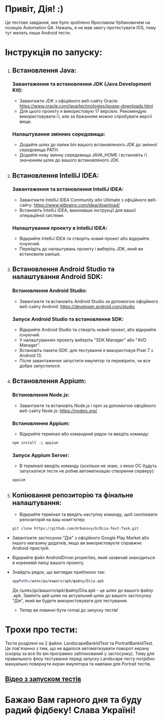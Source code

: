 # Привіт, Дія! :)

Це тестове завдання, яке було зроблено Ярославом Урбановичем на позицію Automation QA. Нажаль, я не мав змогу протестувати IOS, тому тут желать лише Android тести.

# Інструкція по запуску:
1. ## Встановлення Java:
   ### Завантаження та встановлення JDK (Java Development Kit):
   * Завантажте JDK з офіційного веб-сайту Oracle: https://www.oracle.com/java/technologies/javase-downloads.html
   * Для цього проекту я використовую 17 версією. Рекомендую використовувати її, але за бажанням можно спробувати версії вище.
   ### Налаштування змінних середовища:
   * Додайте шлях до папки bin вашого встановленого JDK до змінної середовища PATH.
   * Додайте нову змінну середовища JAVA_HOME і встановіть її значенням шлях до вашого встановленого JDK.
2. ## Встановлення IntelliJ IDEA:
   ### Завантаження та встановлення IntelliJ IDEA:
   * Завантажте IntelliJ IDEA Community або Ultimate з офіційного веб-сайту: https://www.jetbrains.com/idea/download/
   * Встановіть IntelliJ IDEA, виконавши інструкції для вашої операційної системи.
   ### Налаштування проекту в IntelliJ IDEA:
   * Відкрийте IntelliJ IDEA та створіть новий проект або відкрийте існуючий.
   * Перейдіть до налаштувань проекту і виберіть JDK, який ви встановили раніше.
3. ## Встановлення Android Studio та налаштування Android SDK:
   ### Встановлення Android Studio:
   * Завантажте та встановіть Android Studio за допомогою офіційного веб-сайту Android: https://developer.android.com/studio
   ### Запуск Android Studio та встановлення SDK:
   * Відкрийте Android Studio та створіть новий проект, або відкрийте існуючий.
   * У налаштуваннях проекту виберіть "SDK Manager" або "AVD Manager".
   * Встановіть пакети SDK: для тестування я використовув Pixel 7 з Android 13.
   * Після завантаження запустити емулятор та перевірити, чи все добре запустилося.
4. ## Встановлення Appium:
   ### Встановлення Node.js:
   * Завантажте та встановіть Node.js і npm за допомогою офіційного веб-сайту Node.js: https://nodejs.org/
   ### Встановлення Appium:
   * Відкрийте термінал або командний рядок та введіть команду:
   ```sh
   npm install -g appium
   ```
   ### Запуск Appium Server:
   * В терміналі введіть команду (оскільки не знаю, з якою ОС будуть запускатися тести не робив автоматизацію створення серверу):
   ```sh
   appium
      ```

5. ## Копіювання репозиторію та фінальне налаштування:
   * Відкрийте термінал та введіть наступну команду, щоб скопіювати репозиторій на ваш комп'ютер:

   ```sh
   git clone https://github.com/Urbanovych/Diia-Test-Task.git
   ```
* Завантажте застосунок "Дія" з офіційного Google Play Market або іншого магазину додатків, якщо ви використовуєте справжнє Android-пристрій.
* Відкрийте файл AndroidDriver.properties, який зазвичай знаходиться в кореневій папці вашого проекту.

* Знайдіть рядок, що виглядає приблизно так:
   ```sh
   appPath=/шлях/до/вашого/apk/файлу/Diia.apk
   ```
  Де /шлях/до/вашого/apk/файлу/Diia.apk - це шлях до вашого файлу .apk. Замініть цей шлях на актуальний шлях до вашого застосунку "Дія", який ви будете використовувати для тестування.
   * Тепер ви повинні бути готові до запуску тестів!

# Трохи про тести:
Тести розділені на 2 файли: LandscapeBankIdTest та PortraitBankIdTest. Це пов'язанно з тим, що не вдалося автоматизувати поворот екрану (скоріш за все бо він програмно заблокований у застосунку). Тому для правильного флоу тестування перед запуску Landscape тесту потрібно мануально повернути екран емулятора та навпаки для Portrait тестів.

## [Відео з запуском тестів][myRecord-url]



# Бажаю Вам гарного дня та буду радий фідбеку! Слава Україні! 

<!-- MARKDOWN LINKS & IMAGES -->
[myRecord-url]: https://youtu.be/Iu7sOPbakH4
